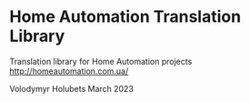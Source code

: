 # Home Automation Translation Library
Translation library for Home Automation projects
http://homeautomation.com.ua/

Volodymyr Holubets
March 2023